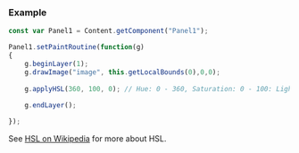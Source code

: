 
### Example

```javascript
const var Panel1 = Content.getComponent("Panel1");

Panel1.setPaintRoutine(function(g)
{	
	g.beginLayer(1);
	g.drawImage("image", this.getLocalBounds(0),0,0);
	
	g.applyHSL(360, 100, 0); // Hue: 0 - 360, Saturation: 0 - 100: Lightness: 0 - 100
		
	g.endLayer();

});
```

See [HSL on Wikipedia](https://en.wikipedia.org/wiki/HSL_and_HSV) for more about HSL.